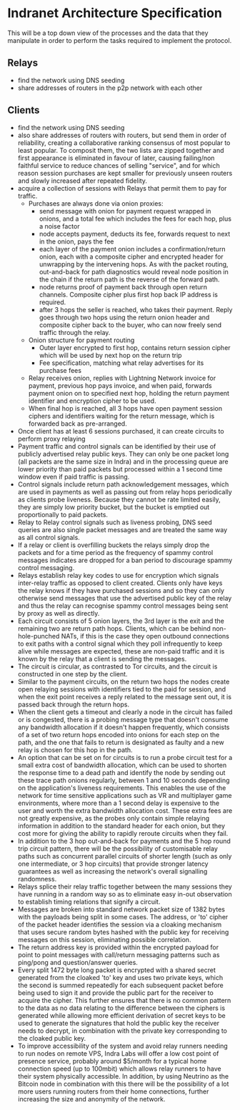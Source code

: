 # Indranet Architecture Specification

This will be a top down view of the processes and the data that they manipulate in order to perform the tasks required to implement the protocol.

## Relays

- find the network using DNS seeding
- share addresses of routers in the p2p network with each other

##  Clients

- find the network using DNS seeding
- also share addresses of routers with routers, but send them in order of reliability, creating a collaborative ranking consensus of most popular to least popular. To composit them, the two lists are zipped together and first appearance is eliminated in favour of later, causing failing/non faithful service to reduce chances of selling "service", and for which reason session purchases are kept smaller for previously unseen routers and slowly increased after repeated fidelity.
- acquire a collection of sessions with Relays that permit them to pay for traffic.
	- Purchases are always done via onion proxies:
		- send message with onion for payment request wrapped in onions, and a total fee which includes the fees for each hop, plus a noise factor
		- node accepts payment, deducts its fee, forwards request to next in the onion, pays the fee
		- each layer of the payment onion includes a confirmation/return onion, each with a composite cipher and encrypted header for unwrapping by the intervening hops. As with the packet routing, out-and-back for path diagnostics would reveal node position in the chain if the return path is the reverse of the forward path.
		- node returns proof of payment back through open return channels. Composite cipher plus first hop back IP address is required.
		- after 3 hops the seller is reached, who takes their payment. Reply goes through two hops using the return onion header and composite cipher back to the buyer, who can now freely send traffic through the relay.
	- Onion structure for payment routing
		- Outer layer encrypted to first hop, contains return session cipher which will be used by next hop on the return trip
		- Fee specification, matching what relay advertises for its purchase fees
	- Relay receives onion, replies with Lightning Network invoice for payment, previous hop pays invoice, and when paid, forwards payment onion on to specified next hop, holding the return payment identifier and encryption cipher to be used.
	- When final hop is reached, all 3 hops have open payment session ciphers and identifiers waiting for the return message, which is forwarded back as pre-arranged.
- Once client has at least 6 sessions purchased, it can create circuits to perform proxy relaying
- Payment traffic and control signals can be identified by their use of publicly advertised relay public keys. They can only be one packet long (all packets are the same size in Indra) and in the processing queue are lower priority than paid packets but processed within a 1 second time window even if paid traffic is passing. 
- Control signals include return path acknowledgement messages, which are used in payments as well as passing out from relay hops periodically as clients probe liveness. Because they cannot be rate limited easily, they are simply low priority bucket, but the bucket is emptied out proportionally to paid packets.
- Relay to Relay control signals such as liveness probing, DNS seed queries are also single packet messages and are treated the same way as all control signals.
- If a relay or client is overfilling buckets the relays simply drop the packets and for a time period as the frequency of spammy control messages indicates are dropped for a ban period to discourage spammy control messaging.
- Relays establish relay key codes to use for encryption which signals inter-relay traffic as opposed to client created. Clients only have keys the relay knows if they have purchased sessions and so they can only otherwise send messages that use the advertised public key of the relay and thus the relay can recognise spammy control messages being sent by proxy as well as directly.
- Each circuit consists of 5 onion layers, the 3rd layer is the exit and the remaining two are return path hops. Clients, which can be behind non-hole-punched NATs, if this is the case they open outbound connections to exit paths with a control signal which they poll infrequently to keep alive while messages are expected, these are non-paid traffic and it is known by the relay that a client is sending the messages.
- The circuit is circular, as contrasted to Tor circuits, and the circuit is constructed in one step by the client. 
- Similar to the payment circuits, on the return two hops the nodes create open relaying sessions with identifiers tied to the paid for session, and when the exit point receives a reply related to the message sent out, it is passed back through the return hops.
- When the client gets a timeout and clearly a node in the circuit has failed or is congested, there is a probing message type that doesn't consume any bandwidth allocation if it doesn't happen frequently, which consists of a set of two return hops encoded into onions for each step on the path, and the one that fails to return is designated as faulty and a new relay is chosen for this hop in the path.
- An option that can be set on for circuits is to run a probe circuit test for a small extra cost of bandwidth allocation, which can be used to shorten the response time to a dead path and identify the node by sending out these trace path onions regularly, between 1 and 10 seconds depending on the application's liveness requirements. This enables the use of the network for time sensitive applications such as VR and multiplayer game environments, where more than a 1 second delay is expensive to the user and worth the extra bandwidth allocation cost. These extra fees are not greatly expensive, as the probes only contain simple relaying information in addition to the standard header for each onion, but they cost more for giving the ability to rapidly reroute circuits when they fail.
- In addition to the 3 hop out-and-back for payments and the 5 hop round trip circuit pattern, there will be the possibility of customisable relay paths such as concurrent parallel circuits of shorter length (such as only one intermediate, or 3 hop circuits) that provide stronger latency guarantees as well as increasing the network's overall signalling randomness.
- Relays splice their relay traffic together between the many sessions they have running in a random way so as to eliminate easy in-out observation to establish timing relations that signify a circuit.
- Messages are broken into standard network packet size of 1382  bytes with the payloads being split in some cases. The address, or 'to' cipher of the packet header identifies the session via a cloaking mechanism that uses secure random bytes hashed with the public key for receiving messages on this session, eliminating possible correlation.
- The return address key is provided within the encrypted payload for point to point messages with call/return messaging patterns such as ping/pong and question/answer queries.
- Every split 1472 byte long packet is encrypted with a shared secret generated from the cloaked 'to' key and uses two private keys, which the second is summed repeatedly for each subsequent packet before being used to sign it and provide the public part for the receiver to acquire the cipher. This further ensures that there is no common pattern to the data as no data relating to the difference between the ciphers is generated while allowing more efficient derivation of secret keys to be used to generate the signatures that hold the public key the receiver needs to decrypt, in combination with the private key corresponding to the cloaked public key.
- To improve accessibility of the system and avoid relay runners needing to run nodes on remote VPS, Indra Labs will offer a low cost point of presence service, probably around $5/month for a typical home connection speed (up to 100mbit) which allows relay runners to have their system physically accessible. In addition, by using Neutrino as the Bitcoin node in combination with this there will be the possibility of a lot more users running routers from their home connections, further increasing the size and anonymity of the network.